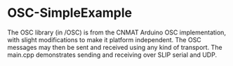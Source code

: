 # OSC-SimpleExample

The OSC library (in /OSC) is from the CNMAT Arduino OSC implementation, with slight modifications to make it platform independent.  The OSC messages may then be sent and received using any kind of transport.  The main.cpp demonstrates sending and receiving over SLIP serial and UDP.
